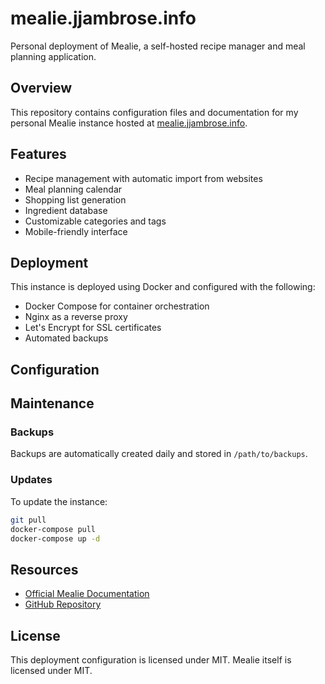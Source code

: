 # mealie.jjambrose.info

Personal deployment of Mealie, a self-hosted recipe manager and meal planning application.

## Overview

This repository contains configuration files and documentation for my personal Mealie instance hosted at [mealie.jjambrose.info](https://mealie.jjambrose.info).

## Features

- Recipe management with automatic import from websites
- Meal planning calendar
- Shopping list generation
- Ingredient database
- Customizable categories and tags
- Mobile-friendly interface

## Deployment

This instance is deployed using Docker and configured with the following:

- Docker Compose for container orchestration
- Nginx as a reverse proxy
- Let's Encrypt for SSL certificates
- Automated backups

## Configuration

<!-- Key configuration files:
- `docker-compose.yml` - Container setup
- `nginx/` - Web server configuration
- `.env` - Environment variables (not committed to git) -->

## Maintenance

### Backups

Backups are automatically created daily and stored in `/path/to/backups`.

### Updates

To update the instance:

```bash
git pull
docker-compose pull
docker-compose up -d
```

## Resources

- [Official Mealie Documentation](https://docs.mealie.io/)
- [GitHub Repository](https://github.com/mealie-recipes/mealie)

## License

This deployment configuration is licensed under MIT. Mealie itself is licensed under MIT.